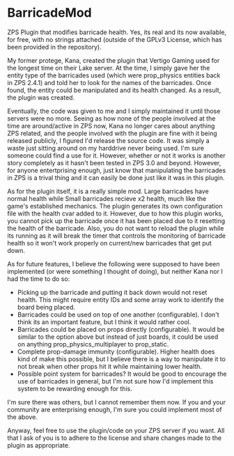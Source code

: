 # BarricadeMod
ZPS Plugin that modifies barricade health. Yes, its real and its now available, for free, with no strings attached (outside of the GPLv3 License, which has been provided in the repository).

My former protege, Kana, created the plugin that Vertigo Gaming used for the longest time on their Lake server. At the time, I simply gave her the entity type of the barricades used (which were prop_physics entities back in ZPS 2.4.1) and told her to look for the names of the barricades. Once found, the entity could be manipulated and its health changed. As a result, the plugin was created. 

Eventually, the code was given to me and I simply maintained it until those servers were no more. Seeing as how none of the people involved at the time are around/active in ZPS now, Kana no longer cares about anything ZPS related, and the people involved with the plugin are fine with it being released publicly, I figured I'd release the source code. It was simply a waste just sitting around on my harddrive never being used. I'm sure someone could find a use for it. However, whether or not it works is another story completely as it hasn't been tested in ZPS 3.0 and beyond. However, for anyone entertprising enough, just know that manipulating the barricades in ZPS is a trival thing and it can easily be done just like it was in this plugin.

As for the plugin itself, it is a really simple mod. Large barricades have normal health while Small barricades recieve x2 health, much like the game's established mechanics. The plugin generates its own configuration file with the health cvar added to it. However, due to how this plugin works, you cannot pick up the barricade once it has been placed due to it resetting the health of the barricade. Also, you do not want to reload the plugin while its running as it will break the timer that controls the monitoring of barricade health so it won't work properly on current/new barricades that get put down. 

As for future features, I believe the following were supposed to have been implemented (or were something I thought of doing), but neither Kana nor I had the time to do so:

* Picking up the barricade and putting it back down would not reset health. This might require entity IDs and some array work to identify the board being placed.
* Barricades could be used on top of one another (configurable). I don't think its an important feature, but I think it would rather cool. 
* Barricades could be placed on props directly (configurable). It would be similar to the option above but instead of just boards, it could be used on anything prop_physics_multiplayer to prop_static. 
* Complete prop-damage immunity (configurable). Higher health does kind of make this possible, but I believe there is a way to manipulate it to not break when other props hit it while maintaining lower health. 
* Possible point system for barricades? It would be good to encourage the use of barricades in general, but I'm not sure how I'd implement this system to be rewarding enough for this.

I'm sure there was others, but I cannot remember them now. If you and your community are enterprising enough, I'm sure you could implement most of the above.

Anyway, feel free to use the plugin/code on your ZPS server if you want. All that I ask of you is to adhere to the license and share changes made to the plugin as appropriate.
